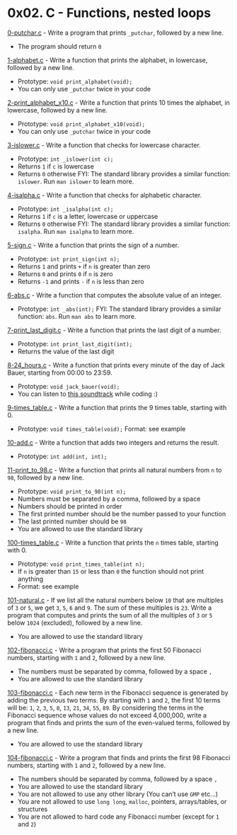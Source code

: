 # 0x02. C - Functions, nested loops
[0-putchar.c](https://github.com/JoGMG/alx-low_level_programming/blob/main/0x02-functions_nested_loops/0-putchar.c) - Write a program that prints `_putchar`, followed by a new line.
- The program should return `0`

[1-alphabet.c](https://github.com/JoGMG/alx-low_level_programming/blob/main/0x02-functions_nested_loops/1-alphabet.c) - Write a function that prints the alphabet, in lowercase, followed by a new line.
- Prototype: `void print_alphabet(void);`
- You can only use `_putchar` twice in your code

[2-print_alphabet_x10.c](https://github.com/JoGMG/alx-low_level_programming/blob/main/0x02-functions_nested_loops/2-print_alphabet_x10.c) - Write a function that prints 10 times the alphabet, in lowercase, followed by a new line.
- Prototype: `void print_alphabet_x10(void);`
- You can only use `_putchar` twice in your code

[3-islower.c](https://github.com/JoGMG/alx-low_level_programming/blob/main/0x02-functions_nested_loops/3-islower.c) - Write a function that checks for lowercase character.
- Prototype: `int _islower(int c);`
- Returns `1` if `c` is lowercase
- Returns `0` otherwise
FYI: The standard library provides a similar function: `islower`. Run `man islower` to learn more.

[4-isalpha.c](https://github.com/JoGMG/alx-low_level_programming/blob/main/0x02-functions_nested_loops/4-isalpha.c) - Write a function that checks for alphabetic character.
- Prototype: `int _isalpha(int c);`
- Returns `1` if `c` is a letter, lowercase or uppercase
- Returns `0` otherwise
FYI: The standard library provides a similar function: `isalpha`. Run `man isalpha` to learn more.

[5-sign.c](https://github.com/JoGMG/alx-low_level_programming/blob/main/0x02-functions_nested_loops/5-sign.c) - Write a function that prints the sign of a number.
- Prototype: `int print_sign(int n);`
- Returns `1` and prints `+` if `n` is greater than zero
- Returns `0` and prints `0` if `n` is zero
- Returns `-1` and prints `-` if `n` is less than zero

[6-abs.c](https://github.com/JoGMG/alx-low_level_programming/blob/main/0x02-functions_nested_loops/6-abs.c) - Write a function that computes the absolute value of an integer.
- Prototype: `int _abs(int);`
FYI: The standard library provides a similar function: `abs`. Run `man abs` to learn more.

[7-print_last_digit.c](https://github.com/JoGMG/alx-low_level_programming/blob/main/0x02-functions_nested_loops/7-print_last_digit.c) - Write a function that prints the last digit of a number.
- Prototype: `int print_last_digit(int);`
- Returns the value of the last digit

[8-24_hours.c](https://github.com/JoGMG/alx-low_level_programming/blob/main/0x02-functions_nested_loops/8-24_hours.c) - Write a function that prints every minute of the day of Jack Bauer, starting from 00:00 to 23:59.
- Prototype: `void jack_bauer(void);`
- You can listen to [this soundtrack](https://www.youtube.com/watch?v=btAfXqgMkPs) while coding :)

[9-times_table.c](https://github.com/JoGMG/alx-low_level_programming/blob/main/0x02-functions_nested_loops/9-times_table.c) - Write a function that prints the 9 times table, starting with 0.
- Prototype: `void times_table(void);`
Format: see example

[10-add.c](https://github.com/JoGMG/alx-low_level_programming/blob/main/0x02-functions_nested_loops/10-add.c) - Write a function that adds two integers and returns the result.
- Prototype: `int add(int, int);`

[11-print_to_98.c](https://github.com/JoGMG/alx-low_level_programming/blob/main/0x02-functions_nested_loops/11-print_to_98.c) - Write a function that prints all natural numbers from `n` to `98`, followed by a new line.
- Prototype: `void print_to_98(int n);`
- Numbers must be separated by a comma, followed by a space
- Numbers should be printed in order
- The first printed number should be the number passed to your function
- The last printed number should be `98`
- You are allowed to use the standard library

[100-times_table.c](https://github.com/JoGMG/alx-low_level_programming/blob/main/0x02-functions_nested_loops/100-times_table.c) - Write a function that prints the `n` times table, starting with 0.
- Prototype: `void print_times_table(int n);`
- If `n` is greater than `15` or less than `0` the function should not print anything
- Format: see example

[101-natural.c](https://github.com/JoGMG/alx-low_level_programming/blob/main/0x02-functions_nested_loops/101-natural.c) - If we list all the natural numbers below `10` that are multiples of `3` or `5`, we get `3`, `5`, `6` and `9`. The sum of these multiples is `23`. Write a program that computes and prints the sum of all the multiples of `3` or `5` below `1024` (excluded), followed by a new line.
- You are allowed to use the standard library

[102-fibonacci.c](https://github.com/JoGMG/alx-low_level_programming/blob/main/0x02-functions_nested_loops/102-fibonacci.c) - Write a program that prints the first 50 Fibonacci numbers, starting with `1` and `2`, followed by a new line.
- The numbers must be separated by comma, followed by a space `,`
- You are allowed to use the standard library

[103-fibonacci.c](https://github.com/JoGMG/alx-low_level_programming/blob/main/0x02-functions_nested_loops/103-fibonacci.c) - Each new term in the Fibonacci sequence is generated by adding the previous two terms. By starting with `1` and `2`, the first 10 terms will be: `1`, `2`, `3`, `5`, `8`, `13`, `21`, `34`, `55`, `89`. By considering the terms in the Fibonacci sequence whose values do not exceed 4,000,000, write a program that finds and prints the sum of the even-valued terms, followed by a new line.
- You are allowed to use the standard library

[104-fibonacci.c](https://github.com/JoGMG/alx-low_level_programming/blob/main/0x02-functions_nested_loops/104-fibonacci.c) - Write a program that finds and prints the first 98 Fibonacci numbers, starting with `1` and `2`, followed by a new line.
- The numbers should be separated by comma, followed by a space `,`
- You are allowed to use the standard library
- You are not allowed to use any other library (You can’t use `GMP` etc…)
- You are not allowed to use `long long`, `malloc`, pointers, arrays/tables, or structures
- You are not allowed to hard code any Fibonacci number (except for `1` and `2`)
